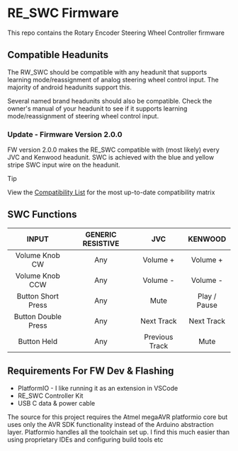 # RE_SWC Firmware

This repo contains the Rotary Encoder Steering Wheel Controller firmware

## Compatible Headunits

The RW_SWC should be compatible with any headunit that supports learning mode/reassignment of analog steering wheel control input. The majority of android headunits support this.

Several named brand headunits should also be compatible. Check the owner's manual of your headunit to see if it supports learning mode/reassignment of steering wheel control input.

### Update - Firmware Version 2.0.0

FW version 2.0.0 makes the RE_SWC compatible with (most likely) every JVC and Kenwood headunit. SWC is achieved with the blue and yellow stripe SWC input wire on the headunit.

> [!TIP]
> View the [Compatibility List](https://docs.google.com/spreadsheets/d/1KuhRTHHPlsPpQyRziJOaQv1jJqykjcSSAFU2pcPYcbk/edit?usp=sharing) for the most up-to-date compatibility matrix

## SWC Functions

|        INPUT        | GENERIC RESISTIVE |      JVC       |   KENWOOD    |
| :-----------------: | :---------------: | :------------: | :----------: |
|   Volume Knob CW    |        Any        |    Volume +    |   Volume +   |
|   Volume Knob CCW   |        Any        |    Volume -    |   Volume -   |
| Button Short Press  |        Any        |      Mute      | Play / Pause |
| Button Double Press |        Any        |   Next Track   |  Next Track  |
|     Button Held     |        Any        | Previous Track |     Mute     |

## Requirements For FW Dev & Flashing

- PlatformIO - I like running it as an extension in VSCode
- RE_SWC Controller Kit
- USB C data & power cable

The source for this project requires the Atmel megaAVR platformio core but uses only the AVR SDK functionality instead of the Arduino abstraction layer. Platformio handles all the toolchain set up. I find this much easier than using proprietary IDEs and configuring build tools etc
